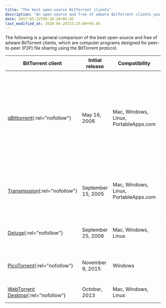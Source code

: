 ```yaml
---
title: "The best open-source BitTorrent clients"
description: "An open-source and free of adware BitTorrent clients you should definitely check out."
date: 2017-05-22T09:28:20+05:45
last_modified_at: 2020-04-24T15:25:00+05:45
---
```


The following is a general comparison of the best open-source and free of adware BitTorrent clients, which are computer programs designed for peer-to-peer (P2P) file sharing using the BitTorrent protocol.

| BitTorrent client                                                    | Initial release    | Compatibility                         | Features                                                                                                                                                                                                     | Programming language |
| -------------------------------------------------------------------- | ------------------ | ------------------------------------- | ------------------------------------------------------------------------------------------------------------------------------------------------------------------------------------------------------------ | -------------------- |
| [qBittorrent](http://qbittorrent.org/){:rel="nofollow"}              | May 16, 2006       | Mac, Windows, Linux, PortableApps.com | Ad-free, Magnet URI, Preload Magnet metadata, Super seeding, HTTP Web seeding, Built-in RSS reader, Command line interface, Integrated Search, Lightweight, Multiple languages, Torrent search, Speed charts | C++ (Qt), Python     |
| [Transmission](http://transmissionbt.com/){:rel="nofollow"}          | September 15, 2005 | Mac, Windows, Linux, PortableApps.com | Ad-free, Magnet URI, Preload Magnet metadata, HTTP Web seeding, Command Line support, Lightweight                                                                                                            | C, Objective-C       |
| [Deluge](http://deluge-torrent.org/){:rel="nofollow"}                | September 25, 2006 | Mac, Windows, Linux                   | Ad-free, Magnet URI, HTTP Web seeding, Extensible by Plugins/Extensions                                                                                                                                      | Python, C++          |
| [PicoTorrent](http://picotorrent.org/){:rel="nofollow"}              | November 9, 2015   | Windows                               | Libtorrent based, Lightweight, Support for Magnet links, Portable                                                                                                                                            | C++                  |
| [WebTorrent Desktop](http://webtorrent.io/desktop/){:rel="nofollow"} | October, 2013      | Mac, Windows, Linux                   | Videos & Movies, Torrent streaming, Torrent player                                                                                                                                                           | node.js              |
